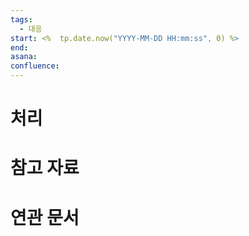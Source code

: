 ```yaml
---
tags:
  - 대응
start: <%  tp.date.now("YYYY-MM-DD HH:mm:ss", 0) %>
end: 
asana: 
confluence:
---
```

# 처리

# 참고 자료

# 연관 문서
